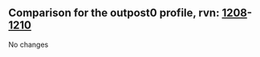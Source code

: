 ## Comparison for the outpost0 profile, rvn: [1208](https://github.com/PRO100KatYT/FortniteProfileRevisions/tree/main/profiles/outpost0/1208%20outpost0.json)-[1210](https://github.com/PRO100KatYT/FortniteProfileRevisions/tree/main/profiles/outpost0/1210%20outpost0.json)

No changes
